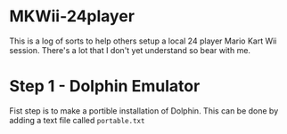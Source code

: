 # MKWii-24player
This is a log of sorts to help others setup a local 24 player Mario Kart Wii session. There's a lot that I don't yet understand so bear with me.
# Step 1 - Dolphin Emulator
Fist step is to make a portible installation of Dolphin. This can be done by adding a text file called `portable.txt`
